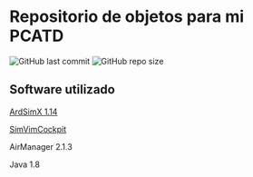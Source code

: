 # Repositorio de objetos para mi PCATD
![GitHub last commit](https://img.shields.io/github/last-commit/sanchezih/pcatd)
![GitHub repo size](https://img.shields.io/github/repo-size/sanchezih/pcatd)

## Software utilizado
[ArdSimX 1.14](https://simvim.com/archive/ardsimx.html/)

[SimVimCockpit](https://simvim.com/index.html/)

AirManager 2.1.3

Java 1.8

